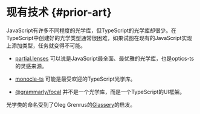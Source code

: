 # 现有技术 {#prior-art}

JavaScript有许多不同程度的光学库，但TypeScript的光学库却很少。在TypeScript中创建好的光学类型通常很困难，如果试图在现有的JavaScript实现上添加类型，任务就变得不可能。

- [partial.lenses](https://github.com/calmm-js/partial.lenses) 可以说是JavaScript最全面、最优雅的光学库，也是optics-ts的灵感来源。

- [monocle-ts](https://github.com/gcanti/monocle-ts) 可能是最受欢迎的TypeScript光学库。

- [@grammarly/focal](https://github.com/grammarly/focal) 并不是一个光学库，而是一个TypeScript的UI框架。

光学类的命名受到了Oleg Grenrus的[Glassery](http://oleg.fi/gists/posts/2017-04-18-glassery.html)的启发。